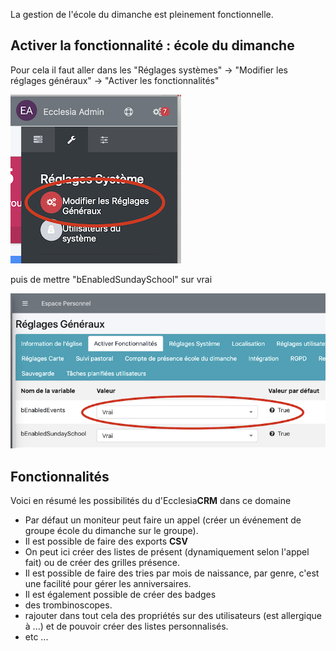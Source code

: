 La gestion de l'école du dimanche est pleinement fonctionnelle.


## Activer la fonctionnalité : école du dimanche

Pour cela il faut aller dans les "Réglages systèmes" -> "Modifier les réglages généraux" -> "Activer les fonctionnalités"

![Screenshot](../../img/sundayschool/sundayschoolactivation1.png)

puis de mettre "bEnabledSundaySchool" sur vrai

![Screenshot](../../img/sundayschool/sundayschoolactivation2.png)	


## Fonctionnalités

Voici en résumé les possibilités du d'Ecclesia**CRM** dans ce domaine

- Par défaut un moniteur peut faire un appel (créer un événement de groupe école du dimanche sur le groupe).
- Il est possible de faire des exports **CSV**
- On peut ici créer des listes de présent (dynamiquement selon l'appel fait) ou de créer des grilles présence.
- Il est possible de faire des tries par mois de naissance, par genre, c'est une facilité pour gérer les anniversaires.
- Il est également possible de créer des badges
- des trombinoscopes.
- rajouter dans tout cela des propriétés sur des utilisateurs (est allergique à ...) et de pouvoir créer des listes personnalisés.
- etc ...

